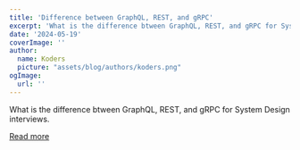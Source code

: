 ```yaml
---
title: 'Difference between GraphQL, REST, and gRPC'
excerpt: 'What is the difference btween GraphQL, REST, and gRPC for System Design interviews. '
date: '2024-05-19'
coverImage: ''
author:
  name: Koders
  picture: "assets/blog/authors/koders.png"
ogImage:
  url: ''
---
```


What is the difference btween GraphQL, REST, and gRPC for System Design interviews. 

[Read more](https://dev.to/somadevtoo/difference-between-graphql-rest-and-grpc-58bl)
